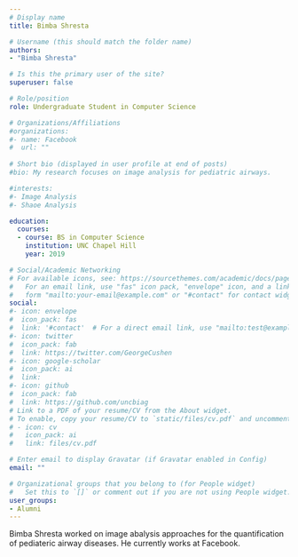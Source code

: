 ```yaml
---
# Display name
title: Bimba Shresta

# Username (this should match the folder name)
authors:
- "Bimba Shresta"

# Is this the primary user of the site?
superuser: false

# Role/position
role: Undergraduate Student in Computer Science

# Organizations/Affiliations
#organizations:
#- name: Facebook
#  url: ""
  
# Short bio (displayed in user profile at end of posts)
#bio: My research focuses on image analysis for pediatric airways.

#interests:
#- Image Analysis
#- Shaoe Analysis

education:
  courses:
  - course: BS in Computer Science
    institution: UNC Chapel Hill
    year: 2019

# Social/Academic Networking
# For available icons, see: https://sourcethemes.com/academic/docs/page-builder/#icons
#   For an email link, use "fas" icon pack, "envelope" icon, and a link in the
#   form "mailto:your-email@example.com" or "#contact" for contact widget.
social:
#- icon: envelope
#  icon_pack: fas
#  link: '#contact'  # For a direct email link, use "mailto:test@example.org".
#- icon: twitter
#  icon_pack: fab
#  link: https://twitter.com/GeorgeCushen
#- icon: google-scholar
#  icon_pack: ai
#  link: 
#- icon: github
#  icon_pack: fab
#  link: https://github.com/uncbiag
# Link to a PDF of your resume/CV from the About widget.
# To enable, copy your resume/CV to `static/files/cv.pdf` and uncomment the lines below.
# - icon: cv
#   icon_pack: ai
#   link: files/cv.pdf

# Enter email to display Gravatar (if Gravatar enabled in Config)
email: ""

# Organizational groups that you belong to (for People widget)
#   Set this to `[]` or comment out if you are not using People widget.
user_groups:
- Alumni
---
```


Bimba Shresta worked on image abalysis approaches for the quantification of pediateric airway diseases. He currently works at Facebook.
